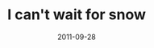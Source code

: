 ---
layout: base.njk
title : 'I can&#39;t wait for snow' 
view_title : 'I can&#39;t wait for snow' 
year : '2011' 
date : '2011-09-28' 
img_file : '/drawing/icantwaitforsnow.png' 
html_file : 'icantwaitforsnow' 
next_html : 'checkoutmynewcouch.html' 
year_order : '42' 
permalink : "title/{{html_file}}.html"
---